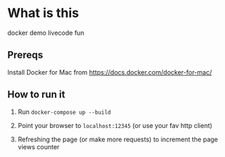 # What is this

docker demo livecode fun

## Prereqs

Install Docker for Mac from https://docs.docker.com/docker-for-mac/

## How to run it

1. Run `docker-compose up --build`

2. Point your browser to `localhost:12345` (or use your fav http client)

3. Refreshing the page (or make more requests) to increment the page views counter
